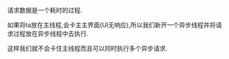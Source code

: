 请求数据是一个耗时的过程.

如果将ta放在主线程,会卡主主界面(UI无响应),所以我们新开一个异步线程并将请求过程放在异步线程中去执行.

这样我们就不会卡住主线程而且可以同时执行多个异步请求.

